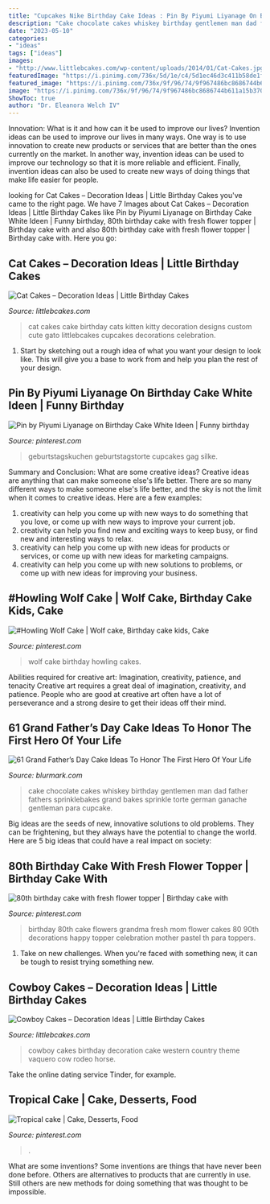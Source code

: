 ```yaml
---
title: "Cupcakes Nike Birthday Cake Ideas : Pin By Piyumi Liyanage On Birthday Cake White Ideen"
description: "Cake chocolate cakes whiskey birthday gentlemen man dad father fathers sprinklebakes grand bakes sprinkle torte german ganache gentleman para cupcake"
date: "2023-05-10"
categories:
- "ideas"
tags: ["ideas"]
images:
- "http://www.littlebcakes.com/wp-content/uploads/2014/01/Cat-Cakes.jpg"
featuredImage: "https://i.pinimg.com/736x/5d/1e/c4/5d1ec46d3c411b58de1fe163434f5ee2--tropical-cake-decorating.jpg"
featured_image: "https://i.pinimg.com/736x/9f/96/74/9f967486bc8686744b611a15b3706892--th-birthday-cake-fresh-flowers.jpg"
image: "https://i.pinimg.com/736x/9f/96/74/9f967486bc8686744b611a15b3706892--th-birthday-cake-fresh-flowers.jpg"
ShowToc: true
author: "Dr. Eleanora Welch IV"
---
```



Innovation: What is it and how can it be used to improve our lives?
Invention ideas can be used to improve our lives in many ways. One way is to use innovation to create new products or services that are better than the ones currently on the market. In another way, invention ideas can be used to improve our technology so that it is more reliable and efficient. Finally, invention ideas can also be used to create new ways of doing things that make life easier for people.

	

		
looking for Cat Cakes – Decoration Ideas | Little Birthday Cakes you've came to the right page. We have 7 Images about Cat Cakes – Decoration Ideas | Little Birthday Cakes like Pin by Piyumi Liyanage on Birthday Cake White Ideen | Funny birthday, 80th birthday cake with fresh flower topper | Birthday cake with and also 80th birthday cake with fresh flower topper | Birthday cake with. Here you go:
		
    
## Cat Cakes – Decoration Ideas | Little Birthday Cakes

<img loading=lazy src="http://www.littlebcakes.com/wp-content/uploads/2014/01/Cat-Cakes.jpg" onerror="this.onerror=null;this.src='https://tse3.mm.bing.net/th?id=OIP.W2YtTAyoa8WdHetsdiGXSAHaJ4&amp;pid=15.1';" alt="Cat Cakes – Decoration Ideas | Little Birthday Cakes">

_Source: littlebcakes.com_

>cat cakes cake birthday cats kitten kitty decoration designs custom cute gato littlebcakes cupcakes decorations celebration. 

	

1. Start by sketching out a rough idea of what you want your design to look like. This will give you a base to work from and help you plan the rest of your design.

    
## Pin By Piyumi Liyanage On Birthday Cake White Ideen | Funny Birthday

<img loading=lazy src="https://i.pinimg.com/736x/dd/18/17/dd18179de8c4431203ab3fcc0fd7079f.jpg" onerror="this.onerror=null;this.src='https://tse3.mm.bing.net/th?id=OIP.p8PzkFsxE6bmTyjbI6-LbwHaJ4&amp;pid=15.1';" alt="Pin by Piyumi Liyanage on Birthday Cake White Ideen | Funny birthday">

_Source: pinterest.com_

>geburtstagskuchen geburtstagstorte cupcakes gag silke. 

	

Summary and Conclusion: What are some creative ideas?
Creative ideas are anything that can make someone else's life better. There are so many different ways to make someone else's life better, and the sky is not the limit when it comes to creative ideas. Here are a few examples: 
1) creativity can help you come up with new ways to do something that you love, or come up with new ways to improve your current job. 
2) creativity can help you find new and exciting ways to keep busy, or find new and interesting ways to relax. 
3) creativity can help you come up with new ideas for products or services, or come up with new ideas for marketing campaigns. 
4) creativity can help you come up with new solutions to problems, or come up with new ideas for improving your business.

    
## #Howling Wolf Cake | Wolf Cake, Birthday Cake Kids, Cake

<img loading=lazy src="https://i.pinimg.com/736x/f8/9d/5d/f89d5d1bf26bc6889831a73974c40683.jpg" onerror="this.onerror=null;this.src='https://tse1.mm.bing.net/th?id=OIP.3xrDopPoAW1DgHjQRYn0fAHaNK&amp;pid=15.1';" alt="#Howling Wolf Cake | Wolf cake, Birthday cake kids, Cake">

_Source: pinterest.com_

>wolf cake birthday howling cakes. 

	

Abilities required for creative art: Imagination, creativity, patience, and tenacity
Creative art requires a great deal of imagination, creativity, and patience. People who are good at creative art often have a lot of perseverance and a strong desire to get their ideas off their mind.

    
## 61 Grand Father’s Day Cake Ideas To Honor The First Hero Of Your Life

<img loading=lazy src="http://www.blurmark.com/wp-content/uploads/2017/05/Fly-Dad-Cake.jpg" onerror="this.onerror=null;this.src='https://tse2.mm.bing.net/th?id=OIP.HOpBUg5FMI5xdsufMFGADwHaLH&amp;pid=15.1';" alt="61 Grand Father’s Day Cake Ideas To Honor The First Hero Of Your Life">

_Source: blurmark.com_

>cake chocolate cakes whiskey birthday gentlemen man dad father fathers sprinklebakes grand bakes sprinkle torte german ganache gentleman para cupcake. 

	

Big ideas are the seeds of new, innovative solutions to old problems. They can be frightening, but they always have the potential to change the world. Here are 5 big ideas that could have a real impact on society:

    
## 80th Birthday Cake With Fresh Flower Topper | Birthday Cake With

<img loading=lazy src="https://i.pinimg.com/736x/9f/96/74/9f967486bc8686744b611a15b3706892--th-birthday-cake-fresh-flowers.jpg" onerror="this.onerror=null;this.src='https://tse4.mm.bing.net/th?id=OIP.h2amp2MkyoJU712i2MQv_QHaNK&amp;pid=15.1';" alt="80th birthday cake with fresh flower topper | Birthday cake with">

_Source: pinterest.com_

>birthday 80th cake flowers grandma fresh mom flower cakes 80 90th decorations happy topper celebration mother pastel th para toppers. 

	

1) Take on new challenges. When you're faced with something new, it can be tough to resist trying something new.

    
## Cowboy Cakes – Decoration Ideas | Little Birthday Cakes

<img loading=lazy src="http://www.littlebcakes.com/wp-content/uploads/2014/02/Cowboy-Wedding-Cakes.jpg" onerror="this.onerror=null;this.src='https://tse4.mm.bing.net/th?id=OIP.OA0mNdhMvr2LFDIbD5nAIQHaMX&amp;pid=15.1';" alt="Cowboy Cakes – Decoration Ideas | Little Birthday Cakes">

_Source: littlebcakes.com_

>cowboy cakes birthday decoration cake western country theme vaquero cow rodeo horse. 

	

Take the online dating service Tinder, for example.

    
## Tropical Cake | Cake, Desserts, Food

<img loading=lazy src="https://i.pinimg.com/736x/5d/1e/c4/5d1ec46d3c411b58de1fe163434f5ee2--tropical-cake-decorating.jpg" onerror="this.onerror=null;this.src='https://tse4.mm.bing.net/th?id=OIP.eP4H9cFQKmGORhmAgCX3rwHaJ3&amp;pid=15.1';" alt="Tropical cake | Cake, Desserts, Food">

_Source: pinterest.com_

>. 

	

What are some inventions?
Some inventions are things that have never been done before. Others are alternatives to products that are currently in use. Still others are new methods for doing something that was thought to be impossible.

